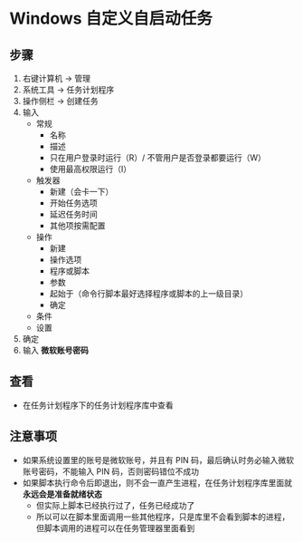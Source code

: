# Windows 自定义自启动任务

## 步骤

1. 右键计算机 -> 管理
2. 系统工具 -> 任务计划程序
3. 操作侧栏 -> 创建任务
4. 输入
   - 常规
     - 名称
     - 描述
     - 只在用户登录时运行（R）/ 不管用户是否登录都要运行（W）
     - 使用最高权限运行（I）
   - 触发器
     - 新建（会卡一下）
     - 开始任务选项
     - 延迟任务时间
     - 其他项按需配置
   - 操作
     - 新建
     - 操作选项
     - 程序或脚本
     - 参数
     - 起始于（命令行脚本最好选择程序或脚本的上一级目录）
     - 确定
   - 条件
   - 设置
5. 确定
6. 输入 **微软账号密码**

## 查看

- 在任务计划程序下的任务计划程序库中查看

## 注意事项

- 如果系统设置里的账号是微软账号，并且有 PIN 码，最后确认时务必输入微软账号密码，不能输入 PIN 码，否则密码错位不成功
- 如果脚本执行命令后即退出，则不会一直产生进程，在任务计划程序库里面就 **永远会是准备就绪状态**
  - 但实际上脚本已经执行过了，任务已经成功了
  - 所以可以在脚本里面调用一些其他程序，只是库里不会看到脚本的进程，但脚本调用的进程可以在任务管理器里面看到